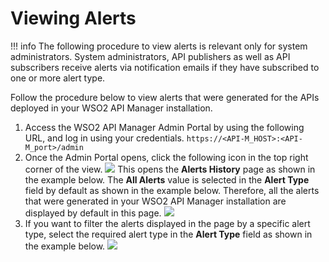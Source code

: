 # Viewing Alerts

!!! info
The following procedure to view alerts is relevant only for system administrators. System administrators, API publishers as well as API subscribers receive alerts via notification emails if they have subscribed to one or more alert type.


Follow the procedure below to view alerts that were generated for the APIs deployed in your WSO2 API Manager installation.

1.  Access the WSO2 API Manager Admin Portal by using the following URL, and log in using your credentials.
`https://<API-M_HOST>:<API-M_port>/admin                                                  `
2.  Once the Admin Portal opens, click the following icon in the top right corner of the view.
    ![]({{base_path}}/assets/attachments/103335160/103335164.png)
    This opens the **Alerts History** page as shown in the example below. The **All Alerts** value is selected in the **Alert Type** field by default as shown in the example below. Therefore, all the alerts that were generated in your WSO2 API Manager installation are displayed by default in this page.
    ![]({{base_path}}/assets/attachments/103335160/103335163.png)
3.  If you want to filter the alerts displayed in the page by a specific alert type, select the required alert type in the **Alert Type** field as shown in the example below.
    ![]({{base_path}}/assets/attachments/103335160/103335162.png)


